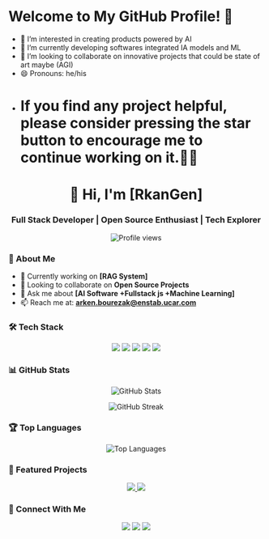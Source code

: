 
# Welcome to My GitHub Profile! 👋
- 👀 I’m interested in creating products powered by AI
- 🌱 I’m currently developing softwares integrated  IA models and ML
- 💞️ I’m looking to collaborate on innovative projects that could be state of art  maybe (AGI)
- 😄 Pronouns: he/his
-  <h1>If you find any project helpful, please consider pressing the star button to encourage me to continue working on it.🦾🥰 </h1>


 
<h1 align="center">👋 Hi, I'm [RkanGen]</h1>
<h3 align="center">Full Stack Developer | Open Source Enthusiast | Tech Explorer</h3>

<p align="center">
  <img src="https://komarev.com/ghpvc/?username=RkanGen&label=Profile%20views&color=0e75b6&style=flat" alt="Profile views" />
</p>

### 🚀 About Me
- 🔭 Currently working on **[RAG System]**
- 👯 Looking to collaborate on **Open Source Projects**
- 💬 Ask me about **[AI Software +Fullstack js +Machine Learning]**
- 📫 Reach me at: **arken.bourezak@enstab.ucar.com**

### 🛠️ Tech Stack
<p align="center">
  <img src="https://img.shields.io/badge/-JavaScript-F7DF1E?style=flat-square&logo=javascript&logoColor=black" />
  <img src="https://img.shields.io/badge/-React-61DAFB?style=flat-square&logo=react&logoColor=black" />
  <img src="https://img.shields.io/badge/-Node.js-339933?style=flat-square&logo=node.js&logoColor=white" />
  <img src="https://img.shields.io/badge/-Python-3776AB?style=flat-square&logo=python&logoColor=white" />
  <img src="https://img.shields.io/badge/-Docker-2496ED?style=flat-square&logo=docker&logoColor=white" />
</p>

### 📊 GitHub Stats
<p align="center">
  <img src="https://github-readme-stats.vercel.app/api?username=RkanGen&show_icons=true&theme=radical" alt="GitHub Stats" />
</p>

<p align="center">
  <img src="https://github-readme-streak-stats.herokuapp.com/?user=RkanGen&theme=radical" alt="GitHub Streak" />
</p>

### 🏆 Top Languages
<p align="center">
  <img src="https://github-readme-stats.vercel.app/api/top-langs/?username=RkanGen&layout=compact&theme=radical" alt="Top Languages" />
</p>

### 🌟 Featured Projects
<p align="center">
<a href="https://github.com/RkanGen/project1">
  <img src="https://github-readme-stats.vercel.app/api/pin/?username=RkanGen&repo=project1&theme=radical" />
</a>
<a href="https://github.com/RkanGen/project2">
  <img src="https://github-readme-stats.vercel.app/api/pin/?username=RkanGen&repo=project2&theme=radical" />
</a>
</p>

### 🤝 Connect With Me
<p align="center">
  <a href="https://linkedin.com/in/arkenbourezak"><img src="https://img.shields.io/badge/-LinkedIn-0077B5?style=flat-square&logo=linkedin&logoColor=white" /></a>
  <a href="https://twitter.com/"><img src="https://img.shields.io/badge/-Twitter-1DA1F2?style=flat-square&logo=twitter&logoColor=white" /></a>
  <a href="https://dev.to/"><img src="https://img.shields.io/badge/-Dev.to-0A0A0A?style=flat-square&logo=dev.to&logoColor=white" /></a>
</p>
